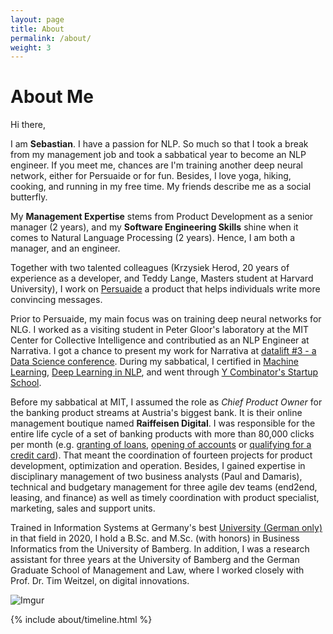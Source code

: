```yaml
---
layout: page
title: About
permalink: /about/
weight: 3
---
```


# **About Me**

Hi there, 

I am **Sebastian**. I have a passion for NLP. So much so that I took a break from my management job and took a sabbatical year to become an NLP engineer. If you meet me, chances are I'm training another deep neural network, either for Persuaide or for fun. Besides, I love yoga, hiking, cooking, and running in my free time. My friends describe me as a social butterfly.

My **Management Expertise** stems from Product Development as a senior manager (2 years), and my **Software Engineering Skills** shine when it comes to Natural Language Processing (2 years). Hence, I am both a manager, and an engineer.

Together with two talented colleagues (Krzysiek Herod, 20 years of experience as a developer, and Teddy Lange, Masters student at Harvard University), I work on [Persuaide](persuai.de) a product that helps individuals write more convincing messages. 

Prior to Persuaide, my main focus was on training deep neural networks for NLG. I worked as a visiting student in Peter Gloor's laboratory at the MIT Center for Collective Intelligence and contributied as an NLP Engineer at Narrativa. I got a chance to present my work for Narrativa at [datalift #3 - a Data Science conference](https://www.youtube.com/watch?v=myXANO-Mvo4). During my sabbatical, I certified in [Machine Learning](https://www.datacamp.com/statement-of-accomplishment/track/fcc43394ed8ce4a8b20daf705e4c3e976c6e028e), [Deep Learning in NLP](https://www.coursera.org/account/accomplishments/certificate/2N9ZQ8BVSG8H), and went through [Y Combinator's Startup School](https://www.startupschool.org/users/shWfuCCKk/certificate). 

Before my sabbatical at MIT, I assumed the role as *Chief Product Owner* for the banking product streams at Austria's biggest bank. It is their online management boutique named **Raiffeisen Digital**. I was responsible for the entire life cycle of a set of banking products with more than 80,000 clicks per month (e.g. [granting of loans](https://www.raiffeisen.at/ooe/de/privatkunden/kredit-leasing/konsumkredit.html), [opening of accounts](https://www.raiffeisen.at/ooe/de/privatkunden/konto/girokonto.html) or [qualifying for a credit card](https://www.raiffeisen.at/ooe/de/privatkunden/karte/kreditkarte.html)). That meant the coordination of fourteen projects for product development, optimization and operation. Besides, I gained expertise in disciplinary management of two business analysts (Paul and Damaris), technical and budgetary management for three agile dev teams (end2end, leasing, and finance) as well as timely coordination with product specialist, marketing, sales and support units.

Trained in Information Systems at Germany's best [University (German only)](https://www.uni-bamberg.de/presse/pm/artikel/che-masterbefragung-2020/) in that field in 2020, I hold a B.Sc. and M.Sc. (with honors) in Business Informatics from the University of Bamberg. In addition, I was a research assistant for three years at the University of Bamberg and the German Graduate School of Management and Law, where I worked closely with Prof. Dr. Tim Weitzel, on digital innovations.

![Imgur](https://i.imgur.com/m4jlWgEm.jpg)

<div class="row">
{% include about/timeline.html %}
</div>